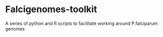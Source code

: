 # Falcigenomes-toolkit
A series of python and R scripts to facilitate working around P.falciparum genomes
